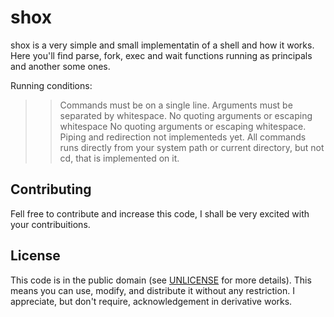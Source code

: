 shox
====

shox is a very simple and small implementatin of a shell and how it works.
Here you'll find parse, fork, exec and wait functions running as principals and another some ones.

Running conditions:
>> Commands must be on a single line.
>> Arguments must be separated by whitespace.
>> No quoting arguments or escaping whitespace
>> No quoting arguments or escaping whitespace.
>> Piping and redirection not implementeds yet.
>> All commands runs directly from your system path or current directory, but not cd, that is implemented on it.

Contributing
------------
Fell free to contribute and increase this code, I shall be very excited with your contribuitions.

License
-------
This code is in the public domain (see [UNLICENSE](UNLICENSE) for more details).
This means you can use, modify, and distribute it without any restriction.  I
appreciate, but don't require, acknowledgement in derivative works.
